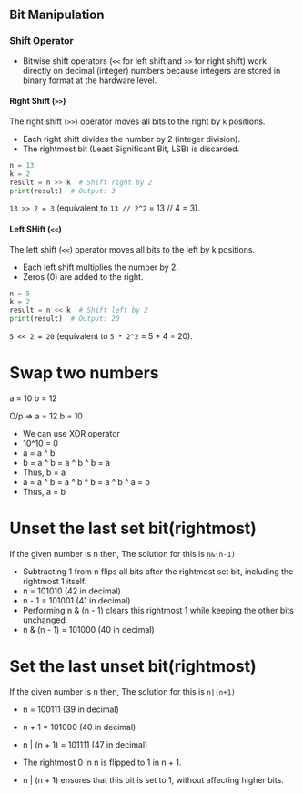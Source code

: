 ## Bit Manipulation

### Shift Operator

- Bitwise shift operators (`<<` for left shift and `>>` for right shift) work directly on decimal (integer) numbers because integers are stored in binary format at the hardware level.

#### Right Shift (`>>`)

The right shift (`>>`) operator moves all bits to the right by `k` positions.

- Each right shift divides the number by 2 (integer division).
- The rightmost bit (Least Significant Bit, LSB) is discarded.

```python
n = 13
k = 2
result = n >> k  # Shift right by 2
print(result)  # Output: 3
```
`13 >> 2 = 3` (equivalent to `13 // 2^2` = 13 // 4 = 3).

#### Left SHift (`<<`)
The left shift (`<<`) operator moves all bits to the left by k positions.

- Each left shift multiplies the number by 2.
- Zeros (0) are added to the right.

```python
n = 5
k = 2
result = n << k  # Shift left by 2
print(result)  # Output: 20
```
`5 << 2 = 20` (equivalent to `5 * 2^2` = 5 * 4 = 20).

# Swap two numbers

 a = 10
 b = 12

 O/p => a = 12 b = 10

 - We can use XOR operator
 - 10^10 = 0
 - a = a ^ b
 - b = a ^ b = a ^ b ^ b = a
 - Thus, b = a
 - a = a ^ b = a ^ b ^ b = a ^ b ^ a = b
 - Thus, a = b

# Unset the last set bit(rightmost)

If the given number is n then,
The solution for this is `n&(n-1)`

- Subtracting 1 from n flips all bits after the rightmost set bit, including the rightmost 1 itself.
- n     =  101010  (42 in decimal)
- n - 1 =  101001  (41 in decimal)
- Performing n & (n - 1) clears this rightmost 1 while keeping the other bits unchanged
- n & (n - 1) = 101000  (40 in decimal)

# Set the last unset bit(rightmost)

If the given number is n then,
The solution for this is `n|(n+1)`

- n     =  100111  (39 in decimal)
- n + 1 =  101000  (40 in decimal)
- n | (n + 1) = 101111  (47 in decimal)

- The rightmost 0 in n is flipped to 1 in n + 1.
- n | (n + 1) ensures that this bit is set to 1, without affecting higher bits.
